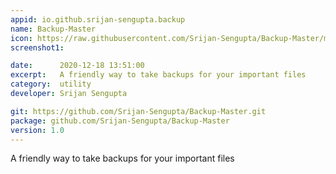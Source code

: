 ```yaml
---
appid: io.github.srijan-sengupta.backup
name: Backup-Master
icon: https://raw.githubusercontent.com/Srijan-Sengupta/Backup-Master/master/Icon.png
screenshot1: 

date:      2020-12-18 13:51:00
excerpt:   A friendly way to take backups for your important files
category:  utility
developer: Srijan Sengupta

git: https://github.com/Srijan-Sengupta/Backup-Master.git
package: github.com/Srijan-Sengupta/Backup-Master
version: 1.0
---
```


A friendly way to take backups for your important files


